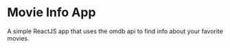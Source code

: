 <h1>Movie Info App</h1>
<p>A simple ReactJS app that uses the omdb api to find info about your favorite movies.</p>